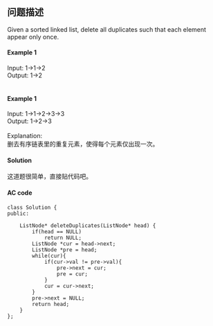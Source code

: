 ## 问题描述



Given a sorted linked list, delete all duplicates such that each element appear only once.</br>



#### Example 1

Input: 1->1->2 </br>
Output: 1->2</br></br>

#### Example 1

Input: 1->1->2->3->3 </br>
Output: 1->2->3</br></br>
Explanation: </br>
删去有序链表里的重复元素，使得每个元素仅出现一次。



#### Solution
这道题很简单，直接贴代码吧。

#### AC code

```
class Solution {
public:
  
    ListNode* deleteDuplicates(ListNode* head) {
        if(head == NULL)
            return NULL;
        ListNode *cur = head->next;
        ListNode *pre = head;
        while(cur){
            if(cur->val != pre->val){
                pre->next = cur;
                pre = cur;
            }
            cur = cur->next;
        }
        pre->next = NULL;
        return head;
    }
};
```

